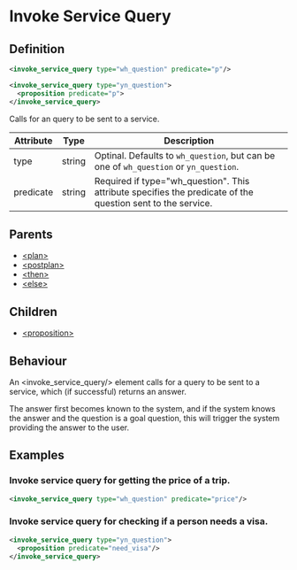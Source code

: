 # Invoke Service Query
## Definition
```xml
<invoke_service_query type="wh_question" predicate="p"/>
```

```xml
<invoke_service_query type="yn_question">
  <proposition predicate="p">
</invoke_service_query>
```



Calls for an query to be sent to a service.


Attribute | Type | Description |
--- | --- | --- |
type | string | Optinal. Defaults to `wh_question`, but can be one of `wh_question` or `yn_question`. |
predicate | string | Required if type="wh_question". This attribute specifies the predicate of the question sent to the service. |


## Parents
- [<plan\>](/dialog-domain-description-definition/domain/children/plan)
- [<postplan\>](/dialog-domain-description-definition/domain/children/postplan)
- [<then\>](/dialog-domain-description-definition/domain/children/if)
- [<else\>](/dialog-domain-description-definition/domain/children/if)


## Children

- [<proposition\>](/dialog-domain-description-definition/domain/children/proposition/)


## Behaviour
An <invoke_service_query/> element calls for a query to be sent to a service, which (if successful) returns an answer.

The answer first becomes known to the system, and if the system knows the answer and the question is a goal question, this will trigger the system providing the answer to the user.


## Examples
### Invoke service query for getting the price of a trip.

```xml
<invoke_service_query type="wh_question" predicate="price"/>
```

### Invoke service query for checking if a person needs a visa.

```xml
<invoke_service_query type="yn_question">
  <proposition predicate="need_visa"/>
</invoke_service_query>
```

